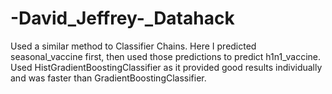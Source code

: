 # -David_Jeffrey-_Datahack
Used a similar method to Classifier Chains.
Here I predicted seasonal_vaccine first, then used those predictions to predict h1n1_vaccine.
Used HistGradientBoostingClassifier as it provided good results individually and was faster than GradientBoostingClassifier.
